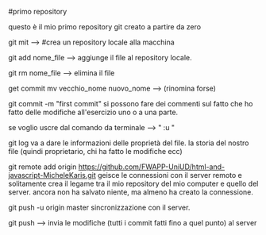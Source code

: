 #primo repository

questo è il mio primo repository git creato a partire da zero

git mit --> #crea un repository locale alla macchina

git add nome_file    --> aggiunge il file al repository locale.

git rm nome_file   --> elimina il file

get commit mv  vecchio_nome nuovo_nome --> (rinomina forse)

git commit -m "first commit" si possono fare dei commenti sul fatto che ho fatto delle modifiche all'esercizio uno o a una parte.

se voglio uscre dal comando da terminale --> "  :u  "

git log va a dare le informazioni delle proprietà del file. la storia del nostro file (quindi proprietario, chi ha fatto le modifiche ecc)

git remote add origin https://github.com/FWAPP-UniUD/html-and-javascript-MicheleKaris.git
geisce le connessioni con il server remoto e solitamente crea il legame tra il mio repository del mio computer e quello del server. ancora non ha salvato niente, ma almeno ha creato la connessione. 

git push -u origin master  sincronizzazione con il server. 


git push --> invia le modifiche (tutti i commit fatti fino a quel punto) al server



